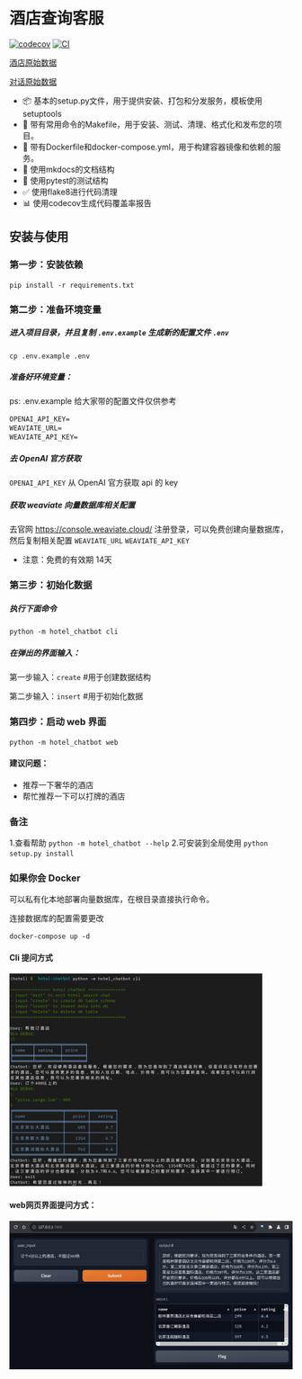 # 酒店查询客服

[![codecov](https://codecov.io/gh/toddlt/hotel-chatbot/branch/main/graph/badge.svg?token=hotel-chatbot_token_here)](https://codecov.io/gh/toddlt/hotel-chatbot)
[![CI](https://github.com/toddlt/hotel-chatbot/actions/workflows/main.yml/badge.svg)](https://github.com/toddlt/hotel-chatbot/actions/workflows/main.yml)

[酒店原始数据](https://raw.githubusercontent.com/thu-coai/CrossWOZ/master/data/crosswoz/database/hotel_db.json)

[对话原始数据](https://raw.githubusercontent.com/thu-coai/CrossWOZ/master/data/crosswoz/train.json.zip)

- 📦 基本的setup.py文件，用于提供安装、打包和分发服务，模板使用setuptools
- 🤖 带有常用命令的Makefile，用于安装、测试、清理、格式化和发布您的项目。
- 🐋 带有Dockerfile和docker-compose.yml，用于构建容器镜像和依赖的服务。
- 📃 使用mkdocs的文档结构
- 🧪 使用pytest的测试结构
- ✅ 使用flake8进行代码清理
- 📊 使用codecov生成代码覆盖率报告

## 安装与使用

### 第一步：安装依赖

```
pip install -r requirements.txt
```

### 第二步：准备环境变量

##### 进入项目目录，并且复制 `.env.example` 生成新的配置文件 `.env`

```
cp .env.example .env
```

##### 准备好环境变量：
ps: .env.example 给大家带的配置文件仅供参考

```.env 
OPENAI_API_KEY=
WEAVIATE_URL=
WEAVIATE_API_KEY=
```

##### 去 OpenAI 官方获取

`OPENAI_API_KEY` 从 OpenAI 官方获取 api 的 key

##### 获取 weaviate 向量数据库相关配置

去官网 https://console.weaviate.cloud/ 注册登录，可以免费创建向量数据库，然后复制相关配置
`WEAVIATE_URL` 
`WEAVIATE_API_KEY` 

* 注意：免费的有效期 14天

### 第三步：初始化数据

##### 执行下面命令
```
python -m hotel_chatbot cli
```

##### 在弹出的界面输入：

第一步输入：`create` #用于创建数据结构

第二步输入：`insert` #用于初始化数据

### 第四步：启动 web 界面
```
python -m hotel_chatbot web
```

#### 建议问题：

* 推荐一下奢华的酒店
* 帮忙推荐一下可以打牌的酒店

### 备注 
1.查看帮助 `python -m hotel_chatbot --help`
2.可安装到全局使用 `python setup.py install`

### 如果你会 Docker

可以私有化本地部署向量数据库，在根目录直接执行命令。

连接数据库的配置需要更改

```
docker-compose up -d
```

#### Cli 提问方式
<img src=docs/media/screenshot-cli.png width=450 />

#### web网页界面提问方式：

<img src=docs/media/screenshot-web.png width=600 />
